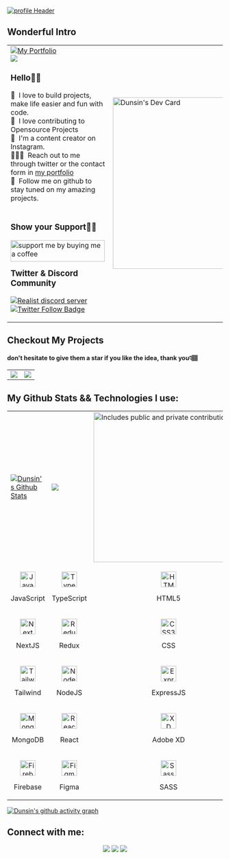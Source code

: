 [![profile Header](https://user-images.githubusercontent.com/78784850/223382595-206f2aef-9fc7-4782-a57c-f5e21fb9a120.jpg)](https://dunsin.vercel.app/)

## Wonderful Intro

<table>
  <tr>
    <td valign="center">
      <a href="https://dunsin.vercel.app/">
        <img src="https://img.shields.io/badge/my_portfolio-000?style=for-the-badge&logo=ko-fi&logoColor=white" alt="My Portfolio"/></a> <br/>
        <img src="https://komarev.com/ghpvc/?username=Dun-sin&&style=flat-square" align="center" />
      <p>
        <h3>Hello👋🏾</h3>
        👀 &nbsp;I love to build projects, make life easier and fun with code.
        <br/>
        🚀 &nbsp;I love contributing to Opensource Projects
        <br/>
        🙂 &nbsp;I'm a content creator on Instagram.
        <br/>
        🧑🏽‍💻 &nbsp;Reach out to me through twitter or the contact form in <a href="https://dunsin.vercel.app/">my portfolio</a>
        <br />
        💞️ &nbsp;Follow me on github to stay tuned on my amazing projects.
        <br/>
        <br />
        <h3>Show your Support🤝🏽</h3>
        <a href="https://www.buymeacoffee.com/dunsincodes"><img align="left" src="https://cdn.buymeacoffee.com/buttons/v2/default-yellow.png" height="50" width="220" alt="support me by buying me a coffee" /> <a/>
        <br/>
        <br />
        <h3>Twitter & Discord Community</h3>
        <a href="https://discord.gg/kcFraw3nhz"><img src="https://dcbadge.vercel.app/api/server/kcFraw3nhz" alt="Realist discord server"/></a>
        <br/>
        <a href="https://twitter.com/DunsinWebDev">
          <img src="https://img.shields.io/twitter/follow/DunsinWebDev?color=0F182A&logo=twitter&style=for-the-badge" alt="Twitter Follow Badge"/></a>
       </p>
    </td>
    <td>
      <a href="https://app.daily.dev/dunsinCodes"><img src="https://api.daily.dev/devcards/081386d99cd3447ea5eed27f914a8f78.png?r=smv" width="400" alt="Dunsin's Dev Card"/></a>
    </td>
  </tr>
</table>

## Checkout My Projects
#### don't hesitate to give them a star if you like the idea, thank you👇🏽
<table>
  <tr>
    <td>
      <a href="https://github.com/Dun-sin/Whisper"><img src="https://github-readme-stats.vercel.app/api/pin/?username=dun-sin&repo=Whisper" /></a>
    </td>
    <td>
      <a href="https://github.com/Dun-sin/Code-Magic"><img src="https://github-readme-stats.vercel.app/api/pin/?username=dun-sin&repo=Code-Magic" /></a>
    </td>
  </tr>
</table>

## My Github Stats && Technologies I use:
<table>
  <tr>
    <td>
      <a href="https://github.com/Dun-sin"><img alt="Dunsin's Github Stats" src="https://github-readme-stats.vercel.app/api?username=Dun-sin&show_icons=true&count_private=true&theme=react&hide_border=true&bg_color=1d2a3a" /></a>
    </td>
    <td>
      <a href="https://www.github.com/Dun-sin"><img src="https://github-readme-streak-stats.herokuapp.com/?user=Dun-sin&stroke=ffffff&background=1d2a3a&ring=5BCDEC&fire=5BCDEC&currStreakNum=ffffff&currStreakLabel=5BCDEC&sideNums=ffffff&sideLabels=ffffff&dates=ffffff&hide_border=true" /></a>
    </td>
    <td>
    <a href="https://www.github.com/Dun-sin">
        <img src="https://api.vaunt.dev/v1/github/entities/dun-sin/contributions?format=svg&private=true" width="350" title="Includes public and private contributions" />
    </a>
    </td>
  <tr>
  <tr>
    <td>
      <p align="center">
        <a href="https://developer.mozilla.org/en-US/docs/Web/JavaScript" target="_blank" rel="noreferrer">
          <img src="https://raw.githubusercontent.com/danielcranney/readme-generator/main/public/icons/skills/javascript-colored.svg" width="36" height="36" alt="JavaScript" />
        </a>
        <p align="center">JavaScript</p>
      </p>
    </td>
    <td>           
      <p align="center">
        <a href="https://www.typescriptlang.org/" target="_blank" rel="noreferrer">
          <img src="https://raw.githubusercontent.com/danielcranney/readme-generator/main/public/icons/skills/typescript-colored.svg" width="36" height="36" alt="TypeScript" />
      </a>
        <p align="center">TypeScript</p>
      </p>
    </td>
    <td>
      <p align="center">
        <a href="https://developer.mozilla.org/en-US/docs/Glossary/HTML5" target="_blank" rel="noreferrer">
          <img src="https://raw.githubusercontent.com/danielcranney/readme-generator/main/public/icons/skills/html5-colored.svg" width="36" height="36" alt="HTML5" />
        </a>
        <p align="center">HTML5</p>
      </p>
    </td>
  </tr>
  <tr>
    <td>            
      <p align="center">
        <a href="https://nextjs.org/docs" target="_blank" rel="noreferrer">
          <img src="https://raw.githubusercontent.com/danielcranney/readme-generator/main/public/icons/skills/nextjs-colored.svg" width="36" height="36" alt="NextJs" />
      </a>
        <p align="center">NextJS</p>
      </p>
    </td>
    <td>
      <p align="center">
        <a href="https://redux.js.org/" target="_blank" rel="noreferrer">
          <img src="https://raw.githubusercontent.com/danielcranney/readme-generator/main/public/icons/skills/redux-colored.svg" width="36" height="36" alt="Redux" />
      </a>
        <p align="center">Redux</p>
      </p>
    </td>
    <td>
      <p align="center">
        <a href="https://www.w3.org/TR/CSS/#css" target="_blank" rel="noreferrer">
          <img src="https://raw.githubusercontent.com/danielcranney/readme-generator/main/public/icons/skills/css3-colored.svg" width="36" height="36" alt="CSS3" />
      </a>
        <p align="center">CSS</p>
      </p>
    </td>
  </tr>

  <tr>
    <td>      
      <p align="center">
        <a href="https://tailwindcss.com/" target="_blank" rel="noreferrer">
          <img src="https://raw.githubusercontent.com/danielcranney/readme-generator/main/public/icons/skills/tailwindcss-colored.svg" width="36" height="36" alt="TailwindCSS" />
        </a>
        <p align="center">Tailwind</p>
      </p>
    </td>
    <td>            
      <p align="center">
        <a href="https://nodejs.org/en/" target="_blank" rel="noreferrer">
        <img src="https://raw.githubusercontent.com/danielcranney/readme-generator/main/public/icons/skills/nodejs-colored.svg" width="36" height="36" alt="NodeJS" />
      </a>
        <p align="center">NodeJS</p>
      </p>
    </td>
    <td>           
      <p align="center">
        <a href="https://expressjs.com/" target="_blank" rel="noreferrer">
          <img src="https://raw.githubusercontent.com/danielcranney/readme-generator/main/public/icons/skills/express-colored.svg" width="36" height="36" alt="Express" />
        </a>
        <p align="center">ExpressJS</p>
      </p>
    </td>
  </tr>

  <tr>
    <td>             
      <p align="center">
        <a href="https://www.mongodb.com/" target="_blank" rel="noreferrer">
          <img src="https://raw.githubusercontent.com/danielcranney/readme-generator/main/public/icons/skills/mongodb-colored.svg" width="36" height="36" alt="MongoDB" />
        </a>
        <p align="center">MongoDB</p>
      </p>
    </td>
    <td>
      <p align="center">
        <a href="https://reactjs.org/" target="_blank" rel="noreferrer">
          <img src="https://raw.githubusercontent.com/danielcranney/readme-generator/main/public/icons/skills/react-colored.svg" width="36" height="36" alt="React" />
        </a>
        <p align="center">React</p>
      </p>
    </td>
    <td>           
      <p align="center">
        <a href="https://www.adobe.com/uk/products/xd.html" target="_blank" rel="noreferrer">
          <img src="https://raw.githubusercontent.com/danielcranney/readme-generator/main/public/icons/skills/xd-colored.svg" width="36" height="36" alt="XD" />
      </a>
        <p align="center">Adobe XD</p>
      </p>
    </td>
  </tr>
  <tr>
    <td>
      <p align="center">
          <a href="https://firebase.google.com/" target="_blank" rel="noreferrer">
          <img src="https://raw.githubusercontent.com/danielcranney/readme-generator/main/public/icons/skills/firebase-colored.svg" width="36" height="36" alt="Firebase" />
          </a>
        <p align="center">Firebase</p>
      </p>      
    </td>
    <td>
      <p align="center">
        <a href="https://www.figma.com/" target="_blank" rel="noreferrer">
          <img src="https://raw.githubusercontent.com/danielcranney/readme-generator/main/public/icons/skills/figma-colored.svg" width="36" height="36" alt="Figma" />
        </a>
        <p align="center">Figma</p>
      </p>
    </td>
    <td>
      <p align="center">
        <a href="https://sass-lang.com/" target="_blank" rel="noreferrer">
          <img src="https://raw.githubusercontent.com/danielcranney/readme-generator/main/public/icons/skills/sass-colored.svg" width="36" height="36" alt="Sass" />
      </a>
        <p align="center">SASS</p>
      </p>
    </td>
  </tr>
</table>

[![Dunsin's github activity graph](https://github-readme-activity-graph.vercel.app/graph?username=Dun-sin&bg_color=1d2a3a&color=5BCDEC&line=5BCDEC&point=FFFFFF&hide_border=true)](https://github.com/Dun-sin/Code-Magic)

## Connect with me:

<p align="center">
  <a href = "https://www.linkedin.com/in/favour-faiyetole-99a438229"><img src="https://img.icons8.com/fluent/48/000000/linkedin.png"/></a>
<a href = "https://twitter.com/dunsincodes"><img src="https://img.icons8.com/fluent/48/000000/twitter.png"/></a>
<a href = "https://www.instagram.com/dunsincodes"><img src="https://img.icons8.com/fluent/48/000000/instagram-new.png"/></a>
</p>
